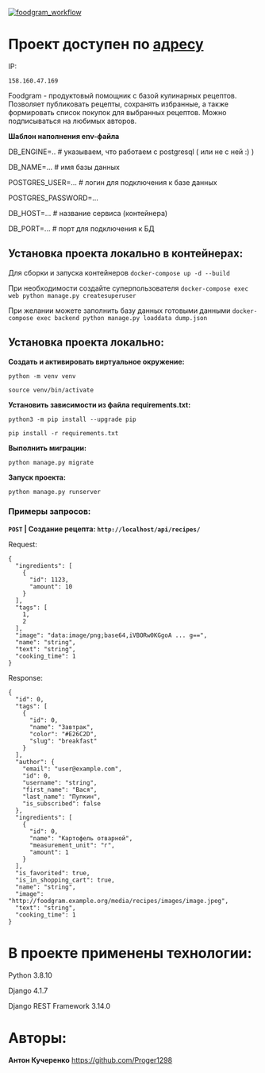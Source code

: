 [![foodgram_workflow](https://github.com/Proger1298/foodgram-project-react/actions/workflows/foodgram_workflow.yml/badge.svg)](https://github.com/Proger1298/foodgram-project-react/actions/workflows/foodgram_workflow.yml)

# Проект доступен по [адресу](http://anunakh.sytes.net/)

IP: 
```
158.160.47.169
```

Foodgram - продуктовый помощник с базой кулинарных рецептов. Позволяет публиковать рецепты, сохранять избранные, а также формировать список покупок для выбранных рецептов. Можно подписываться на любимых авторов.

**Шаблон наполнения env-файла**

DB_ENGINE=.. # указываем, что работаем с postgresql ( или не с ней :) )

DB_NAME=... # имя базы данных

POSTGRES_USER=... # логин для подключения к базе данных

POSTGRES_PASSWORD=...

DB_HOST=... # название сервиса (контейнера)

DB_PORT=... # порт для подключения к БД

## Установка проекта локально в контейнерах:

Для сборки и запуска контейнеров
```docker-compose up -d --build ```

При необходимости создайте суперпользователя
```docker-compose exec web python manage.py createsuperuser```

При желании можете заполнить базу данных готовыми данными
```docker-compose exec backend python manage.py loaddata dump.json```

## Установка проекта локально:

**Cоздать и активировать виртуальное окружение:**

```python -m venv venv ```

```source venv/bin/activate ```

**Установить зависимости из файла requirements.txt:**

```python3 -m pip install --upgrade pip ```

```pip install -r requirements.txt ```

**Выполнить миграции:**

```python manage.py migrate ```

**Запуск проекта:**

```python manage.py runserver```

### Примеры запросов:

**`POST` | Создание рецепта: `http://localhost/api/recipes/`**

Request:
```
{
  "ingredients": [
    {
      "id": 1123,
      "amount": 10
    }
  ],
  "tags": [
    1,
    2
  ],
  "image": "data:image/png;base64,iVBORw0KGgoA ... g==",
  "name": "string",
  "text": "string",
  "cooking_time": 1
}
```
Response:
```
{
  "id": 0,
  "tags": [
    {
      "id": 0,
      "name": "Завтрак",
      "color": "#E26C2D",
      "slug": "breakfast"
    }
  ],
  "author": {
    "email": "user@example.com",
    "id": 0,
    "username": "string",
    "first_name": "Вася",
    "last_name": "Пупкин",
    "is_subscribed": false
  },
  "ingredients": [
    {
      "id": 0,
      "name": "Картофель отварной",
      "measurement_unit": "г",
      "amount": 1
    }
  ],
  "is_favorited": true,
  "is_in_shopping_cart": true,
  "name": "string",
  "image": "http://foodgram.example.org/media/recipes/images/image.jpeg",
  "text": "string",
  "cooking_time": 1
}
```

# В проекте применены технологии:

Python 3.8.10

Django 4.1.7

Django REST Framework 3.14.0

# Авторы:
**Антон Кучеренко** https://github.com/Proger1298